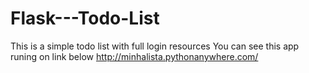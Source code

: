 # Flask---Todo-List
This is a simple todo list with full login resources 
You can see this app runing on link below
http://minhalista.pythonanywhere.com/
